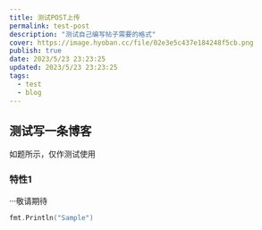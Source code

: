 ```yaml
---
title: 测试POST上传
permalink: test-post
description: "测试自己编写帖子需要的格式"
cover: https://image.hyoban.cc/file/02e3e5c437e184248f5cb.png
publish: true
date: 2023/5/23 23:23:25
updated: 2023/5/23 23:23:25
tags:
  - test
  - blog
---
```


## 测试写一条博客

如题所示，仅作测试使用

### 特性1

···敬请期待

```go
fmt.Println("Sample")
```
